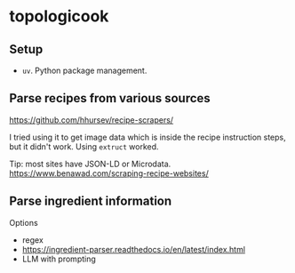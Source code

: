 # topologicook

## Setup

- `uv`. Python package management.

## Parse recipes from various sources

https://github.com/hhursev/recipe-scrapers/

I tried using it to get image data which is inside the recipe instruction steps, but it didn't work.
Using `extruct` worked.

Tip: most sites have JSON-LD or Microdata. https://www.benawad.com/scraping-recipe-websites/

## Parse ingredient information

Options

- regex
- https://ingredient-parser.readthedocs.io/en/latest/index.html
- LLM with prompting
